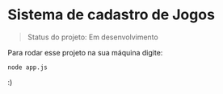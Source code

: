 <h1> Sistema de cadastro de Jogos </h1>

>Status do projeto: Em desenvolvimento

Para rodar esse projeto na sua máquina digite: 
  ```
node app.js
 ```

:)